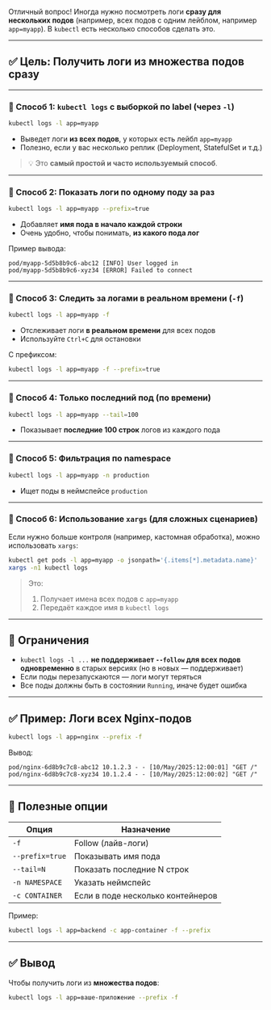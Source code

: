 Отличный вопрос! Иногда нужно посмотреть логи **сразу для нескольких подов** (например, всех подов с одним лейблом, например `app=myapp`). В `kubectl` есть несколько способов сделать это.

---

## ✅ Цель: Получить логи из **множества подов** сразу

---

### 🔹 Способ 1: `kubectl logs` с **выборкой по label** (через `-l`)

```bash
kubectl logs -l app=myapp
```

- Выведет логи **из всех подов**, у которых есть лейбл `app=myapp`
- Полезно, если у вас несколько реплик (Deployment, StatefulSet и т.д.)

> 💡 Это **самый простой и часто используемый способ**.

---

### 🔹 Способ 2: Показать логи **по одному поду за раз**

```bash
kubectl logs -l app=myapp --prefix=true
```

- Добавляет **имя пода в начало каждой строки**
- Очень удобно, чтобы понимать, **из какого пода лог**

Пример вывода:
```
pod/myapp-5d5b8b9c6-abc12 [INFO] User logged in
pod/myapp-5d5b8b9c6-xyz34 [ERROR] Failed to connect
```

---

### 🔹 Способ 3: Следить за логами в реальном времени (`-f`)

```bash
kubectl logs -l app=myapp -f
```

- Отслеживает логи **в реальном времени** для всех подов
- Используйте `Ctrl+C` для остановки

С префиксом:

```bash
kubectl logs -l app=myapp -f --prefix=true
```

---

### 🔹 Способ 4: Только последний под (по времени)

```bash
kubectl logs -l app=myapp --tail=100
```

- Показывает **последние 100 строк** логов из каждого пода

---

### 🔹 Способ 5: Фильтрация по namespace

```bash
kubectl logs -l app=myapp -n production
```

- Ищет поды в неймспейсе `production`

---

### 🔹 Способ 6: Использование `xargs` (для сложных сценариев)

Если нужно больше контроля (например, кастомная обработка), можно использовать `xargs`:

```bash
kubectl get pods -l app=myapp -o jsonpath='{.items[*].metadata.name}' | \
xargs -n1 kubectl logs
```

> Это:  
> 1. Получает имена всех подов с `app=myapp`  
> 2. Передаёт каждое имя в `kubectl logs`

---

## 🚫 Ограничения

- `kubectl logs -l ...` **не поддерживает `--follow` для всех подов одновременно** в старых версиях (но в новых — поддерживает)
- Если поды перезапускаются — логи могут теряться
- Все поды должны быть в состоянии `Running`, иначе будет ошибка

---

## ✅ Пример: Логи всех Nginx-подов

```bash
kubectl logs -l app=nginx --prefix -f
```

Вывод:
```
pod/nginx-6d8b9c7c8-abc12 10.1.2.3 - - [10/May/2025:12:00:01] "GET /"
pod/nginx-6d8b9c7c8-xyz34 10.1.2.4 - - [10/May/2025:12:00:02] "GET /"
```

---

## 🧰 Полезные опции

| Опция | Назначение |
|------|-----------|
| `-f` | Follow (лайв-логи) |
| `--prefix=true` | Показывать имя пода |
| `--tail=N` | Показать последние N строк |
| `-n NAMESPACE` | Указать неймспейс |
| `-c CONTAINER` | Если в поде несколько контейнеров |

Пример:
```bash
kubectl logs -l app=backend -c app-container -f --prefix
```

---

## ✅ Вывод

Чтобы получить логи из **множества подов**:

```bash
kubectl logs -l app=ваше-приложение --prefix -f
```
